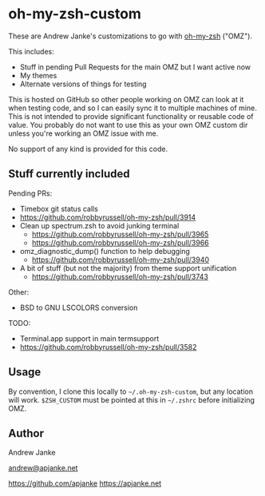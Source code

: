 # oh-my-zsh-custom

These are Andrew Janke's customizations to go with [oh-my-zsh](https://github.com/robbyrussell/oh-my-zsh) ("OMZ").

This includes:

* Stuff in pending Pull Requests for the main OMZ but I want active now
* My themes
* Alternate versions of things for testing

This is hosted on GitHub so other people working on OMZ can look at it when testing code, and so I can easily sync it to multiple machines of mine. This is not intended to provide significant functionality or reusable code of value. You probably do not want to use this as your own OMZ custom dir unless you're working an OMZ issue with me.

No support of any kind is provided for this code.

## Stuff currently included

Pending PRs:

* Timebox git status calls
 * https://github.com/robbyrussell/oh-my-zsh/pull/3914
* Clean up spectrum.zsh to avoid junking terminal
  * https://github.com/robbyrussell/oh-my-zsh/pull/3965
  * https://github.com/robbyrussell/oh-my-zsh/pull/3966
* omz_diagnostic_dump() function to help debugging
  * https://github.com/robbyrussell/oh-my-zsh/pull/3940
* A bit of stuff (but not the majority) from theme support unification
  * https://github.com/robbyrussell/oh-my-zsh/pull/3743

Other:

* BSD to GNU LSCOLORS conversion

TODO:

* Terminal.app support in main termsupport
 * https://github.com/robbyrussell/oh-my-zsh/pull/3582

## Usage

By convention, I clone this locally to `~/.oh-my-zsh-custom`, but any location will work. `$ZSH_CUSTOM` must be pointed at this in `~/.zshrc` before initializing OMZ.

## Author

Andrew Janke

andrew@apjanke.net

https://github.com/apjanke
https://apjanke.net

